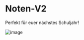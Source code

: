 # Noten-V2

Perfekt für euer nächstes Schuljahr!

![image](https://github.com/DerPrefix/Noten-V1/assets/101367403/437b1abf-8c74-41bd-9b00-19ad611e1611)


